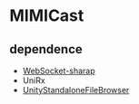 # MIMICast


## dependence
- [WebSocket-sharap](https://github.com/sta/websocket-sharp)
- UniRx
- [UnityStandaloneFileBrowser](https://github.com/gkngkc/UnityStandaloneFileBrowser?tab=readme-ov-file)